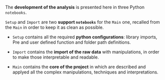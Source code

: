 The **development of the analysis** is presented here in three Python `notebooks`.


`Setup` and `Import` are two **support `notebooks`** for the `Main` one, recalled from the `Main` in order to keep it as clean as possible.


- `Setup` contains all the required **python configurations**: library imports, Pre and user defined function and folder path definitions.


- `Import` contains the **import of the raw data** with manipulations, in order to make those interpretable and readable.


- `Main` contains the **core of the project** in which are described and applyed all the complex manipulations, techniques and interpretations.

